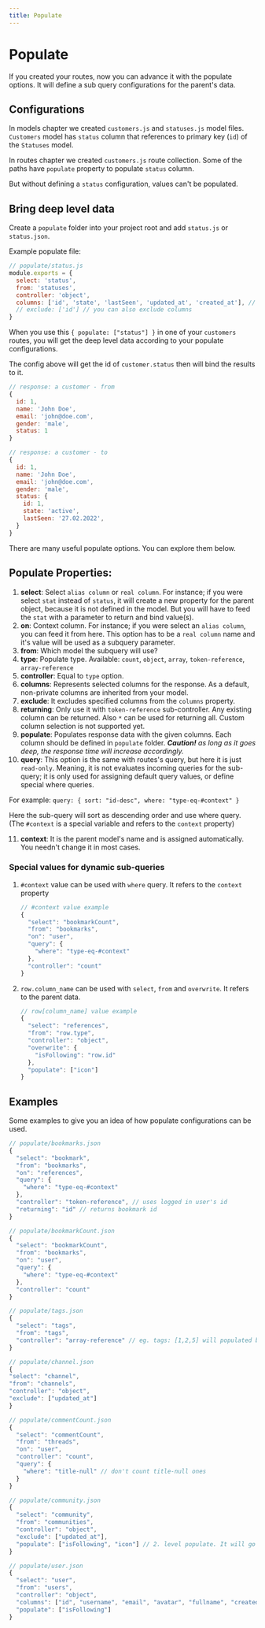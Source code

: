 ```yaml
---
title: Populate
---
```


# Populate

If you created your routes, now you can advance it with the populate options. It will define a sub query configurations for the parent's data.

## Configurations

In models chapter we created `customers.js` and `statuses.js` model files. `Customers` model has `status` column that references to primary key (`id`) of the `Statuses` model.

In routes chapter we created `customers.js` route collection. Some of the paths have `populate` property to populate `status` column.

But without defining a `status` configuration, values can't be populated.

## Bring deep level data

Create a `populate` folder into your project root and add `status.js` or `status.json`.

Example populate file:

```js
// populate/status.js
module.exports = {
  select: 'status',
  from: 'statuses',
  controller: 'object',
  columns: ['id', 'state', 'lastSeen', 'updated_at', 'created_at'], // default is all as `*`
  // exclude: ['id'] // you can also exclude columns
}
```

When you use this `{ populate: ["status"] }` in one of your `customers` routes,
you will get the deep level data according to your populate configurations.

The config above will get the id of `customer.status` then will bind the results to it.

```js
// response: a customer - from
{
  id: 1,
  name: 'John Doe',
  email: 'john@doe.com',
  gender: 'male',
  status: 1
}
```

```js
// response: a customer - to
{
  id: 1,
  name: 'John Doe',
  email: 'john@doe.com',
  gender: 'male',
  status: {
    id: 1,
    state: 'active',
    lastSeen: '27.02.2022',
  }
}
```

There are many useful populate options. You can explore them below.

## Populate Properties:

1. **select**: Select `alias column` or `real column`. For instance; if you were select `stat` instead of `status`, it will create a new property for the parent object, because it is not defined in the model. But you will have to feed the `stat` with a parameter to return and bind value(s).
2. **on**: Context column. For instance; if you were select an `alias column`, you can feed it from here. This option has to be a `real column` name and it's value will be used as a subquery parameter.
3. **from**: Which model the subquery will use?
4. **type**: Populate type. Available: `count`, `object`, `array`, `token-reference`, `array-reference`
5. **controller**: Equal to `type` option.
6. **columns**: Represents selected columns for the response. As a default, non-private columns are inherited from your model.
7. **exclude**: It excludes specified columns from the `columns` property.
8. **returning**: Only use it with `token-reference` sub-controller. Any existing column can be returned. Also `*` can be used for returning all. Custom column selection is not supported yet.
9. **populate**: Populates response data with the given columns. Each column should be defined in `populate` folder. _**Caution!** as long as it goes deep, the response time will increase accordingly._
10. **query**: This option is the same with routes's query, but here it is just `read-only`. Meaning, it is not evaluates incoming queries for the sub-query;
    it is only used for assigning default query values, or define special where queries.

For example: `query: { sort: "id-desc", where: "type-eq-#context" }`

Here the sub-query will sort as descending order and use where query. (The `#context` is a special variable and refers to the `context` property)

11. **context**: It is the parent model's name and is assigned automatically. You needn't change it in most cases.

### Special values for dynamic sub-queries

1. `#context` value can be used with `where` query. It refers to the `context` property

   ```js
   // #context value example
   {
     "select": "bookmarkCount",
     "from": "bookmarks",
     "on": "user",
     "query": {
       "where": "type-eq-#context"
     },
     "controller": "count"
   }
   ```

1. `row.column_name` can be used with `select`, `from` and `overwrite`. It refers to the parent data.

   ```js
   // row[column_name] value example
   {
     "select": "references",
     "from": "row.type",
     "controller": "object",
     "overwrite": {
       "isFollowing": "row.id"
     },
     "populate": ["icon"]
   }

   ```

## Examples

Some examples to give you an idea of how populate configurations can be used.

```js
// populate/bookmarks.json
{
  "select": "bookmark",
  "from": "bookmarks",
  "on": "references",
  "query": {
    "where": "type-eq-#context"
  },
  "controller": "token-reference", // uses logged in user's id
  "returning": "id" // returns bookmark id
}
```

```js
// populate/bookmarkCount.json
{
  "select": "bookmarkCount",
  "from": "bookmarks",
  "on": "user",
  "query": {
    "where": "type-eq-#context"
  },
  "controller": "count"
}
```

```js
// populate/tags.json
{
  "select": "tags",
  "from": "tags",
  "controller": "array-reference" // eg. tags: [1,2,5] will populated by their ids.
}
```

```js
// populate/channel.json
{
"select": "channel",
"from": "channels",
"controller": "object",
"exclude": ["updated_at"]
}
```

```js
// populate/commentCount.json
{
  "select": "commentCount",
  "from": "threads",
  "on": "user",
  "controller": "count",
  "query": {
    "where": "title-null" // don't count title-null ones
  }
}
```

```js
// populate/community.json
{
  "select": "community",
  "from": "communities",
  "controller": "object",
  "exclude": ["updated_at"],
  "populate": ["isFollowing", "icon"] // 2. level populate. It will go deeper as it gets.
}
```

```js
// populate/user.json
{
  "select": "user",
  "from": "users",
  "controller": "object",
  "columns": ["id", "username", "email", "avatar", "fullname", "created_at"],
  "populate": ["isFollowing"]
}
```
